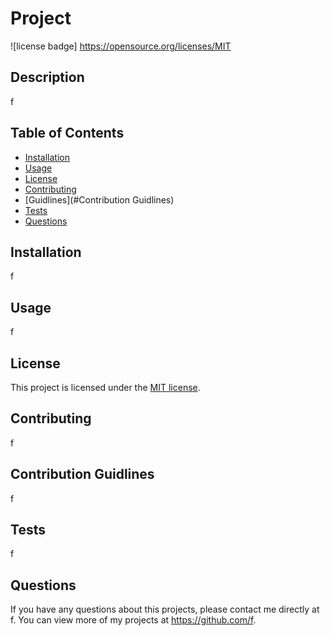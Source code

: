 # Project
  ![license badge] https://opensource.org/licenses/MIT

  ## Description 
  f
  ## Table of Contents
  * [Installation](#installation)
  * [Usage](#usage)
  * [License](#license)
  * [Contributing](#contributing)
  * [Guidlines](#Contribution Guidlines)
  * [Tests](#tests)
  * [Questions](#questions)
  
  ## Installation 
  
  f

  ## Usage 

  f

  ## License 

  This project is licensed under the [MIT license](https://opensource.org/licenses/MIT).

  ## Contributing 

  f

  ## Contribution Guidlines

  f

  ## Tests

  f

  ## Questions

  If you have any questions about this projects, please contact me directly at f. You can view more of my projects at https://github.com/f.
